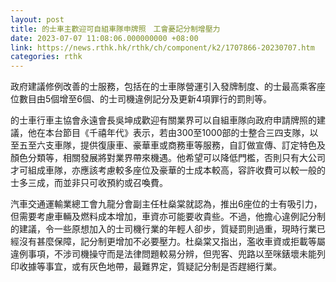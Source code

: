 ```yaml
---
layout: post
title: 的士車主歡迎可自組車隊申牌照　工會憂記分制增壓力
date: 2023-07-07 11:08:06.000000000 +08:00
link: https://news.rthk.hk/rthk/ch/component/k2/1707866-20230707.htm
categories: rthk
---
```


政府建議修例改善的士服務，包括在的士車隊營運引入發牌制度、的士最高乘客座位數目由5個增至6個、的士司機違例記分及更新4項罪行的罰則等。

的士車行車主協會永遠會長吳坤成歡迎有關業界可以自組車隊向政府申請牌照的建議，他在本台節目《千禧年代》表示，若由300至1000部的士整合三四支隊，以至五至六支車隊，提供復康車、豪華車或商務車等服務，自訂做宣傳、訂定特色及顏色分類等，相關發展將對業界帶來機遇。他希望可以降低門檻，否則只有大公司才可組成車隊，亦應該考慮較多座位及豪華的士成本較高，容許收費可以較一般的士多三成，而並非只可收預約或召喚費。

汽車交通運輸業總工會九龍分會副主任杜燊棠就認為，推出6座位的士有吸引力，但需要考慮車輛及燃料成本增加，車資亦可能要收貴些。不過，他擔心違例記分制的建議，令一些原想加入的士司機行業的年輕人卻步，質疑罰則過重，現時行業已經沒有甚麼保障，記分制更增加不必要壓力。杜燊棠又指出，濫收車資或拒載等屬違例事項，不涉司機操守而是法律問題較易分辨，但兜客、兜路以至咪錶壞未能列印收據等事宜，或有灰色地帶，最難界定，質疑記分制是否趕絕行業。
